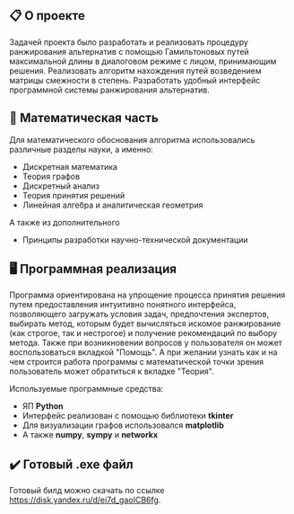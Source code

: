 ## 📋 О проекте  
Задачей проекта было разработать и реализовать процедуру ранжирования альтернатив с помощью Гамильтоновых путей максимальной длины в диалоговом режиме с лицом, принимающим решения. Реализовать алгоритм нахождения путей возведением матрицы смежности в степень. Разработать удобный интерфейс программной системы ранжирования альтернатив.

## 📐 Математическая часть
Для математического обоснования алгоритма использовались различные разделы науки, а именно:
* Дискретная математика
* Теория графов
* Дискретный анализ
* Теория принятия решений
* Линейная алгебра и аналитическая геометрия
  
А также из дополнительного
* Принципы разработки научно-технической документации

## 🖥️ Программная реализация
Программа ориентирована на упрощение процесса принятия решения путем предоставления интуитивно понятного интерфейса, позволяющего загружать условия задач, предпочтения экспертов, выбирать метод, которым будет вычисляться искомое ранжирование (как строгое, так и нестрогое) и получение рекомендаций по выбору метода. Также при возникновении вопросов у пользователя он может воспользоваться вкладкой "Помощь". А при желании узнать как и на чем строится работа программы с математической точки зрения пользователь может обратиться к вкладке "Теория".

Используемые программные средства:
* ЯП __Python__
* Интерфейс реализован с помощью библиотеки __tkinter__
* Для визуализации графов использовался __matplotlib__
* А также __numpy__, __sympy__ и __networkx__

## ✔️ Готовый .exe файл
Готовый билд можно скачать по ссылке https://disk.yandex.ru/d/ei7d_gaoICB6fg.
